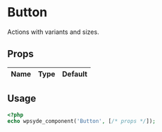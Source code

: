 # Button

Actions with variants and sizes.

## Props

| Name | Type | Default |
|------|------|---------|


## Usage

```php
<?php
echo wpsyde_component('Button', [/* props */]);
```
